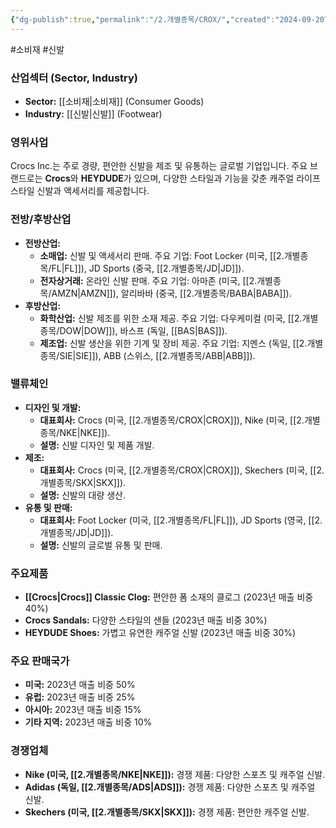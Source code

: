 ```yaml
---
{"dg-publish":true,"permalink":"/2.개별종목/CROX/","created":"2024-09-20T09:16:44.540+09:00","updated":"2025-06-03T20:05:58.476+09:00"}
---
```


#소비재 #신발 

### 산업섹터 (Sector, Industry)

- **Sector:** [[소비재\|소비재]] (Consumer Goods)
- **Industry:** [[신발\|신발]] (Footwear)

### 영위사업

Crocs Inc.는 주로 경량, 편안한 신발을 제조 및 유통하는 글로벌 기업입니다. 주요 브랜드로는 **Crocs**와 **HEYDUDE**가 있으며, 다양한 스타일과 기능을 갖춘 캐주얼 라이프스타일 신발과 액세서리를 제공합니다.

### 전방/후방산업

- **전방산업:**
    - **소매업:** 신발 및 액세서리 판매. 주요 기업: Foot Locker (미국, [[2.개별종목/FL\|FL]]), JD Sports (중국, [[2.개별종목/JD\|JD]]).
    - **전자상거래:** 온라인 신발 판매. 주요 기업: 아마존 (미국, [[2.개별종목/AMZN\|AMZN]]), 알리바바 (중국, [[2.개별종목/BABA\|BABA]]).
- **후방산업:**
    - **화학산업:** 신발 제조를 위한 소재 제공. 주요 기업: 다우케미컬 (미국, [[2.개별종목/DOW\|DOW]]), 바스프 (독일, [[BAS\|BAS]]).
    - **제조업:** 신발 생산을 위한 기계 및 장비 제공. 주요 기업: 지멘스 (독일, [[2.개별종목/SIE\|SIE]]), ABB (스위스, [[2.개별종목/ABB\|ABB]]).

### 밸류체인

- **디자인 및 개발:**
    - **대표회사:** Crocs (미국, [[2.개별종목/CROX\|CROX]]), Nike (미국, [[2.개별종목/NKE\|NKE]]).
    - **설명:** 신발 디자인 및 제품 개발.
- **제조:**
    - **대표회사:** Crocs (미국, [[2.개별종목/CROX\|CROX]]), Skechers (미국, [[2.개별종목/SKX\|SKX]]).
    - **설명:** 신발의 대량 생산.
- **유통 및 판매:**
    - **대표회사:** Foot Locker (미국, [[2.개별종목/FL\|FL]]), JD Sports (영국, [[2.개별종목/JD\|JD]]).
    - **설명:** 신발의 글로벌 유통 및 판매.

### 주요제품

- **[[Crocs\|Crocs]] Classic Clog:** 편안한 폼 소재의 클로그 (2023년 매출 비중 40%)
- **Crocs Sandals:** 다양한 스타일의 샌들 (2023년 매출 비중 30%)
- **HEYDUDE Shoes:** 가볍고 유연한 캐주얼 신발 (2023년 매출 비중 30%)

### 주요 판매국가

- **미국:** 2023년 매출 비중 50%
- **유럽:** 2023년 매출 비중 25%
- **아시아:** 2023년 매출 비중 15%
- **기타 지역:** 2023년 매출 비중 10%

### 경쟁업체

- **Nike (미국, [[2.개별종목/NKE\|NKE]]):** 경쟁 제품: 다양한 스포츠 및 캐주얼 신발.
- **Adidas (독일, [[2.개별종목/ADS\|ADS]]):** 경쟁 제품: 다양한 스포츠 및 캐주얼 신발.
- **Skechers (미국, [[2.개별종목/SKX\|SKX]]):** 경쟁 제품: 편안한 캐주얼 신발.